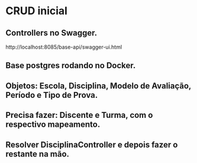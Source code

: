 # CRUD inicial

## Controllers no Swagger.
http://localhost:8085/base-api/swagger-ui.html

## Base postgres rodando no Docker.
## Objetos: Escola, Disciplina, Modelo de Avaliação, Período e Tipo de Prova.

## Precisa fazer: Discente e Turma, com o respectivo mapeamento.

## Resolver DisciplinaController e depois fazer o restante na mão.

